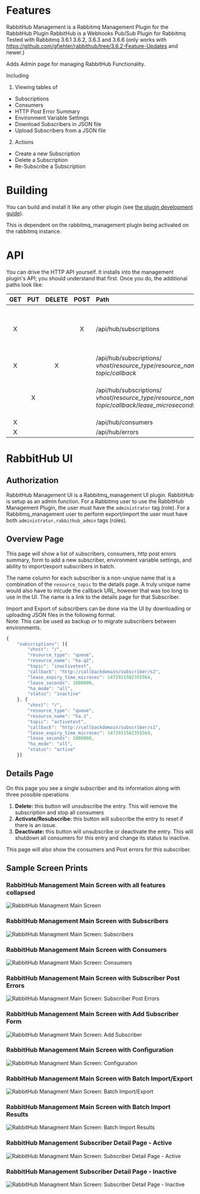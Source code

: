 # Features
RabbitHub Management is a Rabbitmq Management Plugin for the RabbitHub Plugin
RabbitHub is a Webhooks Pub/Sub Plugin for Rabbitmq
Tested with Rabbitmq 3.6.1 3.6.2, 3.6.3 and 3.6.6
(only works with https://github.com/gfiehler/rabbithub/tree/3.6.2-Feature-Updates and newer.)

Adds Admin page for managing RabbitHub Functionality.

Including<br>
1. Viewing tables of 
  * Subscriptions
  * Consumers
  * HTTP Post Error Summary
  * Environment Variable Settings
  * Download Subscribers in JSON file
  * Upload Subscribers from a JSON file
2. Actions
  * Create a new Subscription
  * Delete a Subscription
  * Re-Subscribe a Subscription 

# Building

You can build and install it like any other plugin (see
[the plugin development guide](http://www.rabbitmq.com/plugin-development.html)).

This is dependent on the rabbitmq_management plugin being activated on the rabbitmq instance.

# API
You can drive the HTTP API yourself. It installs into the management plugin's API; you should understand that first. Once you do, the additional paths look like:


| GET  | PUT  | DELETE  | POST | Path | Description |
| :---: |:---:| :---:| :---:| :------| :------|
| X |   |   | X | /api/hub/subscriptions | A list of all subscribers <br> To create a subscriber via a POST <br> to this URL you will need a body like this: <br> `{"vhost":"myvhost","queue-or-exchange":"q or x","q-or-x-name":"queue name","callback-uri":"http://server:Port/subscriber/callback/url","topic":"hub.topic value","lease-seconds":"1000000000"}` |
| X |   | X |   | /api/hub/subscriptions/<br>*vhost*/*resource_type*/*resource_name*/<br>*topic*/*callback* | Get a subscriber or Delete a subscriber |
|   | X |   |   | /api/hub/subscriptions/<br>*vhost*/*resource_type*/*resource_name*/<br>*topic*/*callback*/*lease_microseconds* | hub_mode = subscribe:<br>  Re-subscribe, this PUT api will re-subscribe this entry.<br> hub_mode = unsubscribe:  Deactivate, <br>this PUT api will deactivate the subscription.<br>This will shutdown all consumers and change status to inactive |
| X |   |   |   | /api/hub/consumers | Get a list of consumers  |
| X |   |   |   | /api/hub/errors | Get a list of http post to subscriber errors |

 
# RabbitHub UI
## Authorization
RabbitHub Management UI is a Rabbitmq_management UI plugin.  RabbitHub is setup as an admin function.  For a Rabbitmq user to use the RabbitHub Management Plugin, the user must have the `administrator` tag (role).
For a Rabbitmq_management user to perform export/import the user must have both `administrator,rabbithub_admin` tags (roles).

## Overview Page
This page will show a list of subscribers, consumers, http post errors summary, form to add a new subscriber, environment variable settings, and ability to import/export subscribers in batch.

The name column for each subscriber is a non-unqiue name that is a combination of the `resource_topic` to the details page.  A truly unique name would also have to inlcude the callback URL, however that was too long to use in the UI.  The name is a link to the details page for that Subscriber.

Import and Export of subscribers can be done via the UI by downloading or uploading JSON files in the following format.  
Note:  This can be used as backup or to migrate subscribers between environments.


```javascript
{
	"subscriptions": [{
		"vhost": "/",
		"resource_type": "queue",
		"resource_name": "ha.q2",
		"topic": "inactivetest",
		"callback": "http://callbackdomain/subscriber/s2",
		"lease_expiry_time_microsec": 1472911582355564,
		"lease_seconds": 1000000,
		"ha_mode": "all",
		"status": "inactive"
	}, {
		"vhost": "/",
		"resource_type": "queue",
		"resource_name": "ha.1",
		"topic": "activetest",
		"callback": "http://callbackdomain/subscriber/s1",
		"lease_expiry_time_microsec": 1472911582355564,
		"lease_seconds": 1000000,
		"ha_mode": "all",
		"status": "active"
	}]
```

## Details Page
On this page you see a single subscriber and its information along with three possible operations

 1. **Delete:** this button will unsubscribe the entry.  This will remove the subscription and stop all consumers
 2. **Activate/Resubscribe:**  this button will subscribe the entry to reset if there is an issue.
 3. **Deactivate:**  this button will unsubscribe or deactivate the entry.  This will shutdown all consumers for this entry and change its status to inactive.
 
 This page will also show the consumers and Post errors for this subscriber.
 
## Sample Screen Prints
### RabbitHub Management Main Screen with all features collapsed
<img src="https://github.com/gfiehler/rabbithub_management/blob/master/doc/RabbitHub-Main%20Screen%20All%20Hidden.PNG" alt="RabbitHub Managment Main Screen"/>

### RabbitHub Management Main Screen with Subscribers
<img src="https://github.com/gfiehler/rabbithub_management/blob/master/doc/RabbitHub-Main%20Screen%20Subscriptions.PNG" alt="RabbitHub Managment Main Screen:  Subscribers"/>

### RabbitHub Management Main Screen with Consumers
<img src="https://github.com/gfiehler/rabbithub_management/blob/master/doc/RabbitHub-Main%20Screen%20Consumers.PNG" alt="RabbitHub Managment Main Screen:  Consumers"/>

### RabbitHub Management Main Screen with Subscriber Post Errors
<img src="https://github.com/gfiehler/rabbithub_management/blob/master/doc/RabbitHub-Main%20Screen%20Post%20Errors.PNG" alt="RabbitHub Managment Main Screen:  Subscriber Post Errors"/>

### RabbitHub Management Main Screen with Add Subscriber Form
<img src="https://github.com/gfiehler/rabbithub_management/blob/3.6.3-Updates/doc/RabbitHub-Main%20Screen%20Add%20Subscriber1.PNG" alt="RabbitHub Managment Main Screen:  Add Subscriber"/>

### RabbitHub Management Main Screen with Configuration
<img src="https://github.com/gfiehler/rabbithub_management/blob/master/doc/RabbitHub-Main%20Screen%20Configuration.PNG" alt="RabbitHub Managment Main Screen:  Configuration"/>
 
### RabbitHub Management Main Screen with Batch Import/Export
<img src="https://github.com/gfiehler/rabbithub_management/blob/master/doc/RabbitHub-Main%20Screen%20Batch%20Import%20Export.PNG" alt="RabbitHub Managment Main Screen:  Batch Import/Export"/>

### RabbitHub Management Main Screen with Batch Import Results
<img src="https://github.com/gfiehler/rabbithub_management/blob/master/doc/RabbitHub-Main%20Screen%20Batch%20Import%20Results.png" alt="RabbitHub Managment Main Screen:  Batch Import Results"/>

### RabbitHub Management Subscriber Detail Page - Active
<img src="https://github.com/gfiehler/rabbithub_management/blob/master/doc/RabbitHub-Subscriber%20Detail%20Screen.PNG" alt="RabbitHub Managment Main Screen:  Subscriber Detail Page - Active"/> 

### RabbitHub Management Subscriber Detail Page - Inactive
<img src="https://github.com/gfiehler/rabbithub_management/blob/master/doc/RabbitHub-Subscriber%20Detail%20Screen-Inactive.PNG" alt="RabbitHub Managment Main Screen:  Subscriber Detail Page - Inactive"/> 




 
    
    
